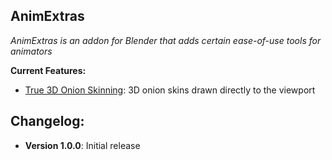 ## **AnimExtras**
*AnimExtras is an addon for Blender that adds certain ease-of-use tools for animators*

**Current Features:**
 - <ins>True 3D Onion Skinning</ins>: 3D onion skins drawn directly to the viewport

## **Changelog:**

 - **Version 1.0.0**: Initial release
